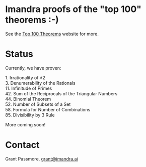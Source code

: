 # Imandra proofs of the "top 100" theorems :-)

See the [Top 100 Theorems](https://www.cs.ru.nl/~freek/100/) website for more.

# Status

Currently, we have proven:

1\. Irrationality of √2  
3\. Denumerability of the Rationals  
11\. Infinitude of Primes  
42\. Sum of the Reciprocals of the Triangular Numbers  
44\. Binomial Theorem  
52\. Number of Subsets of a Set  
58\. Formula for Number of Combinations  
85\. Divisibility by 3 Rule  


More coming soon!

# Contact

Grant Passmore, grant@imandra.ai
